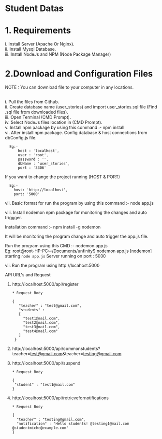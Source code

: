 # Student Datas

# 1. Requirements

i. Install Server (Apache Or Nginx). <br>
ii. Install Mysql Database. <br>
iii. Install NodeJs and NPM (Node Package Manager)

# 2.Download and Configuration Files
NOTE : You can download file to your computer in any locations.<br><br> 

i.    Pull the files from Github. <br>
ii.   Create database name (user_stories) and import user_stories.sql file (Find .sql file from downloaded files). <br>
iii.  Open Terminal (CMD Prompt). <br>
iv.   Select NodeJs files location in (CMD Prompt). <br>
v.    Install npm package by using this command :- npm install  <br>
vi.   After install npm package. Config database & host connections from dbConfig.js file. 
      
      Eg:- 
          host : 'localhost', 
          user : 'root', 
          password : '', 
          dbName : 'user_stories', 
          port : '3306' 
          
If you want to change the project running (HOST & PORT)  
      
      Eg:-
        host: 'http://localhost', 
        port: '5000' 
        
vii. Basic format for run the program by using this command :- node app.js <br>

viii. Install nodemon npm package for monitoring the changes and auto triggger. <br>  

Installation command :- npm install -g nodemon  <br>
      
It will be monitoring the program change and auto trigger the app.js file.  <br>
      
Run the program using this CMD :- nodemon app.js  <br>
      Eg: 
      root@root-HP-PC:~/Documents/unfinity$ nodemon app.js 
      [nodemon] starting `node app.js`
      Server running on port : 5000 
   
   
vii. Run the program using http://locahost:5000 <br>

API URL's and Request <br>
1. http://localhost:5000/api/register <br>
       
       * Request Body 
       
       {
          "teacher" : "test@gmail.com",
          "students" : 
          [
            "test1@mail.com",
            "test2@mail.com",
            "test3@mail.com",
            "test4@mail.com"
          ]
        }
 2. http://localhost:5000/api/commonstudents?teacher=test@gmail.com&teacher=testing@gmail.com <br>
 3. http://localhost:5000/api/suspend <br>
 
        * Request Body 
       
        {
         "student" : "test1@mail.com"
        }
        
 4. http://localhost:5000/api/retrievefornotifications
     
        * Request Body 
      
        {
          "teacher" : "testing@gmail.com",
          "notification" : "Hello students! @testing1@mail.com @studentmiche@example.com"
        }







